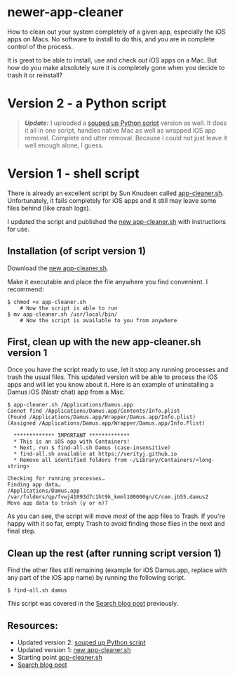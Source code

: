 # newer-app-cleaner

How to clean out your system completely of a given app, especially the iOS apps on Macs. No software to install to do this, and you are in complete control of the process.

It is great to be able to install, use and check out iOS apps on a Mac. But how do you make absolutely sure it is completely gone when you decide to trash it or reinstall?

# Version 2 - a Python script

> ***Update:*** I uploaded a [souped up Python script] version as well. It does it all in one script, handles native Mac as well as wrapped iOS app removal. Complete and utter removal. Because I could not just leave it well enough alone, I guess.

# Version 1 - shell script

There is already an excellent script by Sun Knudsen called [app-cleaner.sh]. Unfortunately, it fails completely for iOS apps and it still may leave some files behind (like crash logs).

I updated the script and published the [new app-cleaner.sh] with instructions for use.

## Installation (of script version 1)

Download the [new app-cleaner.sh].

Make it executable and place the file anywhere you find convenient. I recommend:

```
$ chmod +x app-cleaner.sh
    # Now the script is able to run
$ mv app-cleaner.sh /usr/local/bin/
    # Now the script is available to you from anywhere
```

## First, clean up with the new app-cleaner.sh version 1

Once you have the script ready to use, let it stop any running processes and trash the usual files. This updated version will be able to process the iOS apps and will let you know about it. Here is an example of uninstalling a Damus iOS (Nostr chat) app from a Mac.

```
$ app-cleaner.sh /Applications/Damus.app
Cannot find /Applications/Damus.app/Contents/Info.plist
(Found /Applications/Damus.app/Wrapper/Damus.app/Info.plist)
(Assigned /Applications/Damus.app/Wrapper/Damus.app/Info.Plist)

  ************* IMPORTANT *************
  * This is an iOS app with Containers!
  * Next, run $ find-all.sh Damus (case-insensitive)
  * find-all.sh available at https://verityj.github.io
  * Remove all identified folders from ~/Library/Containers/<long-string>

Checking for running processes…
Finding app data…
/Applications/Damus.app
/var/folders/qp/fvwj41093d7c1ht9k_kmml100000gn/C/com.jb55.damus2
Move app data to trash (y or n)?
```

As you can see, the script will move _most_ of the app files to Trash. If you're happy with it so far, empty Trash to avoid finding those files in the next and final step.

## Clean up the rest (after running script version 1)

Find the other files still remaining (example for iOS Damus.app, replace with any part of the iOS app name) by running the following script.

```
$ find-all.sh damus
```

This script was covered in the [Search blog post] previously.

## Resources:

- Updated version 2: [souped up Python script]
- Updated version 1: [new app-cleaner.sh]
- Starting point [app-cleaner.sh]
- [Search blog post]

[app-cleaner.sh]: https://github.com/sunknudsen/privacy-guides/tree/d6b7f836a0595efaf9716703b597138ce34e3b28/how-to-clean-uninstall-macos-apps-using-appcleaner-open-source-alternative
[new app-cleaner.sh]: https://github.com/verityj/newer-app-cleaner/blob/000524534e6a0befc6f8e4f48674c8164c4d9302/app-cleaner.sh
[Search blog post]: https://github.com/verityj/verityj.github.io/blob/b264f1af4cb9af93ecf8abf7c2e69054a65f8c5a/_posts/2023-06-16-search.md
[souped up Python script]: https://github.com/verityj/newer-app-cleaner/blob/32ef8e1b4a7acea9bbe6265c179af53986529e19/app-cleaner.py
